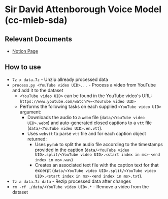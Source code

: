 # Sir David Attenborough Voice Model (cc-mleb-sda)

## Relevant Documents
* [Notion Page](https://charlescoult.notion.site/Sir-David-Attenborough-Voice-Model-8a0628a1dee049368b48fb42dddcb617)

## How to use
* `7z x data.7z` - Unzip allready processed data
* `process.py <YouTube video UID>...` - Process a video from YouTube and add it to the dataset
  * `<YouTube video UID>` can be found in the YouTube video's URL: `https://www.youtube.com/watch?v=<YouTube video UID>`
  * Performs the following tasks on each supplied `<YouTube video UID>` argument:
    * Downloads the audio to a `webm` file (`data/<YouTube video UID>.webm`) and auto-generated closed captions to a `vtt` file (`data/<YouTube video UID>.en.vtt`).
    * Uses `webvtt` to parse `vtt` file and for each caption object returned:
      * Uses `pydub` to split the audio file according to the timestamps provided in the caption (`data/<YouTube video UID>.split/<YouTube video UID>.<start index in ms>-<end index in ms>.wav`)
      * Creates an associated text file with the caption text for that excerpt (`data/<YouTube video UID>.split/<YouTube video UID>.<start index in ms>-<end index in ms>.txt`).
* `7z a data.7z data` - Rezip processed data after changes
* `rm -rf ./data/<YouTube video UID>.*` - Remove a video from the dataset

